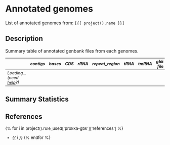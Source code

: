 # Annotated genomes
List of annotated genomes from: `[{{ project().name }}]` 

## Description
Summary table of annotated genbank files from each genomes.


<div class="itables">
<style>
.itables table td { font-style: italic; font-size: .8em;}
.itables table th { font-style: oblique; font-size: .8em; }
</style>
<table id="itables_dfb4cc5d_63de_4402_a28d_afbd07b2c402" class="display compact" data-quarto-disable-processing="true" style="table-layout:auto;width:auto;margin:auto;caption-side:bottom">
<thead>
    <tr style="text-align: right;">
      <th></th>
      <th>contigs</th>
      <th>bases</th>
      <th>CDS</th>
      <th>rRNA</th>
      <th>repeat_region</th>
      <th>tRNA</th>
      <th>tmRNA</th>
      <th>gbk file</th>
      <th>CDS table</th>
    </tr>
  </thead><tbody><tr><td>Loading... (need <a href=https://mwouts.github.io/itables/troubleshooting.html>help</a>?)</td></tr></tbody>

</table>
<link rel="stylesheet" type="text/css" href="https://cdn.datatables.net/1.13.1/css/jquery.dataTables.min.css">
<script type="module">
    // Import jquery and DataTable
    import 'https://code.jquery.com/jquery-3.6.0.min.js';
    import dt from 'https://cdn.datatables.net/1.12.1/js/jquery.dataTables.mjs';
    dt($);

    $(document).ready(function () {
        document.querySelectorAll("#itables_dfb4cc5d_63de_4402_a28d_afbd07b2c402:not(.dataTable)").forEach(table => {
            // Define the table data
            const data = [["GCF_000062885.1", 1, 8212805, 7279, 12, 3.0, 71, 1, "<a href='{{ project().file_server() }}/genbank/GCF_000062885.1.gbk' target='_blank''>GCF_000062885.1.gbk</a>", "<a href='{{ project().file_server() }}/genbank/GCF_000062885.1.tsv' target='_blank''>GCF_000062885.1.tsv</a>"], ["GCF_000194155.1", 22, 8581920, 8215, 4, 2.0, 61, 1, "<a href='{{ project().file_server() }}/genbank/GCF_000194155.1.gbk' target='_blank''>GCF_000194155.1.gbk</a>", "<a href='{{ project().file_server() }}/genbank/GCF_000194155.1.tsv' target='_blank''>GCF_000194155.1.tsv</a>"], ["GCF_002564065.1", 1, 8230103, 7307, 12, 3.0, 71, 1, "<a href='{{ project().file_server() }}/genbank/GCF_002564065.1.gbk' target='_blank''>GCF_002564065.1.gbk</a>", "<a href='{{ project().file_server() }}/genbank/GCF_002564065.1.tsv' target='_blank''>GCF_002564065.1.tsv</a>"], ["GCF_002846475.1", 1, 9020646, 8026, 16, 2.0, 61, 1, "<a href='{{ project().file_server() }}/genbank/GCF_002846475.1.gbk' target='_blank''>GCF_002846475.1.gbk</a>", "<a href='{{ project().file_server() }}/genbank/GCF_002846475.1.tsv' target='_blank''>GCF_002846475.1.tsv</a>"], ["GCF_003635025.1", 2, 8266186, 7657, 16, NaN, 68, 1, "<a href='{{ project().file_server() }}/genbank/GCF_003635025.1.gbk' target='_blank''>GCF_003635025.1.gbk</a>", "<a href='{{ project().file_server() }}/genbank/GCF_003635025.1.tsv' target='_blank''>GCF_003635025.1.tsv</a>"], ["GCF_003931915.1", 35, 5824618, 5344, 3, 1.0, 56, 1, "<a href='{{ project().file_server() }}/genbank/GCF_003931915.1.gbk' target='_blank''>GCF_003931915.1.gbk</a>", "<a href='{{ project().file_server() }}/genbank/GCF_003931915.1.tsv' target='_blank''>GCF_003931915.1.tsv</a>"], ["GCF_007829955.1", 8, 6410624, 5780, 12, NaN, 60, 1, "<a href='{{ project().file_server() }}/genbank/GCF_007829955.1.gbk' target='_blank''>GCF_007829955.1.gbk</a>", "<a href='{{ project().file_server() }}/genbank/GCF_007829955.1.tsv' target='_blank''>GCF_007829955.1.tsv</a>"], ["GCF_008630535.1", 46, 7549392, 6807, 8, 2.0, 69, 1, "<a href='{{ project().file_server() }}/genbank/GCF_008630535.1.gbk' target='_blank''>GCF_008630535.1.gbk</a>", "<a href='{{ project().file_server() }}/genbank/GCF_008630535.1.tsv' target='_blank''>GCF_008630535.1.tsv</a>"], ["GCF_012277335.1", 1, 8045912, 7501, 15, NaN, 60, 1, "<a href='{{ project().file_server() }}/genbank/GCF_012277335.1.gbk' target='_blank''>GCF_012277335.1.gbk</a>", "<a href='{{ project().file_server() }}/genbank/GCF_012277335.1.tsv' target='_blank''>GCF_012277335.1.tsv</a>"], ["GCF_013410345.1", 1, 5783988, 5266, 15, 3.0, 68, 1, "<a href='{{ project().file_server() }}/genbank/GCF_013410345.1.gbk' target='_blank''>GCF_013410345.1.gbk</a>", "<a href='{{ project().file_server() }}/genbank/GCF_013410345.1.tsv' target='_blank''>GCF_013410345.1.tsv</a>"], ["GCF_014203325.1", 1, 6825909, 5928, 12, 4.0, 70, 1, "<a href='{{ project().file_server() }}/genbank/GCF_014203325.1.gbk' target='_blank''>GCF_014203325.1.gbk</a>", "<a href='{{ project().file_server() }}/genbank/GCF_014203325.1.tsv' target='_blank''>GCF_014203325.1.tsv</a>"], ["GCF_014203395.1", 6, 8541735, 7467, 12, 3.0, 61, 1, "<a href='{{ project().file_server() }}/genbank/GCF_014203395.1.gbk' target='_blank''>GCF_014203395.1.gbk</a>", "<a href='{{ project().file_server() }}/genbank/GCF_014203395.1.tsv' target='_blank''>GCF_014203395.1.tsv</a>"], ["GCF_014490055.1", 1, 8876435, 8026, 15, 2.0, 62, 1, "<a href='{{ project().file_server() }}/genbank/GCF_014490055.1.gbk' target='_blank''>GCF_014490055.1.gbk</a>", "<a href='{{ project().file_server() }}/genbank/GCF_014490055.1.tsv' target='_blank''>GCF_014490055.1.tsv</a>"], ["GCF_014697215.1", 3, 9608180, 9215, 15, 1.0, 59, 1, "<a href='{{ project().file_server() }}/genbank/GCF_014697215.1.gbk' target='_blank''>GCF_014697215.1.gbk</a>", "<a href='{{ project().file_server() }}/genbank/GCF_014697215.1.tsv' target='_blank''>GCF_014697215.1.tsv</a>"], ["GCF_016526145.1", 34, 6397171, 5807, 5, 3.0, 57, 1, "<a href='{{ project().file_server() }}/genbank/GCF_016526145.1.gbk' target='_blank''>GCF_016526145.1.gbk</a>", "<a href='{{ project().file_server() }}/genbank/GCF_016526145.1.tsv' target='_blank''>GCF_016526145.1.tsv</a>"], ["GCF_016859185.1", 1, 8305652, 7407, 12, 3.0, 70, 1, "<a href='{{ project().file_server() }}/genbank/GCF_016859185.1.gbk' target='_blank''>GCF_016859185.1.gbk</a>", "<a href='{{ project().file_server() }}/genbank/GCF_016859185.1.tsv' target='_blank''>GCF_016859185.1.tsv</a>"], ["GCF_018070075.1", 34, 7167017, 6628, 6, 7.0, 63, 1, "<a href='{{ project().file_server() }}/genbank/GCF_018070075.1.gbk' target='_blank''>GCF_018070075.1.gbk</a>", "<a href='{{ project().file_server() }}/genbank/GCF_018070075.1.tsv' target='_blank''>GCF_018070075.1.tsv</a>"], ["GCF_018141105.1", 1, 8243897, 7432, 12, 1.0, 58, 1, "<a href='{{ project().file_server() }}/genbank/GCF_018141105.1.gbk' target='_blank''>GCF_018141105.1.gbk</a>", "<a href='{{ project().file_server() }}/genbank/GCF_018141105.1.tsv' target='_blank''>GCF_018141105.1.tsv</a>"], ["GCF_022392385.1", 2, 8181083, 7263, 5, 3.0, 70, 1, "<a href='{{ project().file_server() }}/genbank/GCF_022392385.1.gbk' target='_blank''>GCF_022392385.1.gbk</a>", "<a href='{{ project().file_server() }}/genbank/GCF_022392385.1.tsv' target='_blank''>GCF_022392385.1.tsv</a>"], ["GCF_022828475.1", 1, 6878695, 6056, 12, 5.0, 67, 1, "<a href='{{ project().file_server() }}/genbank/GCF_022828475.1.gbk' target='_blank''>GCF_022828475.1.gbk</a>", "<a href='{{ project().file_server() }}/genbank/GCF_022828475.1.tsv' target='_blank''>GCF_022828475.1.tsv</a>"], ["GCF_024734405.1", 1, 6344421, 5540, 12, 4.0, 69, 1, "<a href='{{ project().file_server() }}/genbank/GCF_024734405.1.gbk' target='_blank''>GCF_024734405.1.gbk</a>", "<a href='{{ project().file_server() }}/genbank/GCF_024734405.1.tsv' target='_blank''>GCF_024734405.1.tsv</a>"], ["GCF_025643595.1", 1, 6562638, 6032, 12, 3.0, 66, 1, "<a href='{{ project().file_server() }}/genbank/GCF_025643595.1.gbk' target='_blank''>GCF_025643595.1.gbk</a>", "<a href='{{ project().file_server() }}/genbank/GCF_025643595.1.tsv' target='_blank''>GCF_025643595.1.tsv</a>"], ["GCF_900108315.1", 27, 7744048, 7169, 7, 1.0, 66, 1, "<a href='{{ project().file_server() }}/genbank/GCF_900108315.1.gbk' target='_blank''>GCF_900108315.1.gbk</a>", "<a href='{{ project().file_server() }}/genbank/GCF_900108315.1.tsv' target='_blank''>GCF_900108315.1.tsv</a>"], ["GCF_900112555.1", 28, 7777251, 7245, 6, 1.0, 66, 1, "<a href='{{ project().file_server() }}/genbank/GCF_900112555.1.gbk' target='_blank''>GCF_900112555.1.gbk</a>", "<a href='{{ project().file_server() }}/genbank/GCF_900112555.1.tsv' target='_blank''>GCF_900112555.1.tsv</a>"], ["GCF_900114905.1", 43, 8219321, 7645, 7, NaN, 68, 1, "<a href='{{ project().file_server() }}/genbank/GCF_900114905.1.gbk' target='_blank''>GCF_900114905.1.gbk</a>", "<a href='{{ project().file_server() }}/genbank/GCF_900114905.1.tsv' target='_blank''>GCF_900114905.1.tsv</a>"], ["GCF_900116135.1", 22, 6291299, 5626, 5, 5.0, 65, 1, "<a href='{{ project().file_server() }}/genbank/GCF_900116135.1.gbk' target='_blank''>GCF_900116135.1.gbk</a>", "<a href='{{ project().file_server() }}/genbank/GCF_900116135.1.tsv' target='_blank''>GCF_900116135.1.tsv</a>"]];

            // Define the dt_args
            let dt_args = {"columnDefs": [{"className": "dt-center", "targets": "_all"}], "lengthMenu": [5, 10, 20, 50, 100, 200, 500], "order": []};
            dt_args["data"] = data;


            new $.fn.dataTable(table, dt_args);
        });
    });
</script>
</div>



## Summary Statistics





<style>
  #altair-viz-5dff9b32a267425baadab359b000eb0e.vega-embed {
    width: 100%;
    display: flex;
  }

  #altair-viz-5dff9b32a267425baadab359b000eb0e.vega-embed details,
  #altair-viz-5dff9b32a267425baadab359b000eb0e.vega-embed details summary {
    position: relative;
  }
</style>
<div id="altair-viz-5dff9b32a267425baadab359b000eb0e"></div>
<script type="text/javascript">
  var VEGA_DEBUG = (typeof VEGA_DEBUG == "undefined") ? {} : VEGA_DEBUG;
  (function(spec, embedOpt){
    let outputDiv = document.currentScript.previousElementSibling;
    if (outputDiv.id !== "altair-viz-5dff9b32a267425baadab359b000eb0e") {
      outputDiv = document.getElementById("altair-viz-5dff9b32a267425baadab359b000eb0e");
    }
    const paths = {
      "vega": "https://cdn.jsdelivr.net/npm/vega@5?noext",
      "vega-lib": "https://cdn.jsdelivr.net/npm/vega-lib?noext",
      "vega-lite": "https://cdn.jsdelivr.net/npm/vega-lite@5.16.3?noext",
      "vega-embed": "https://cdn.jsdelivr.net/npm/vega-embed@6?noext",
    };

    function maybeLoadScript(lib, version) {
      var key = `${lib.replace("-", "")}_version`;
      return (VEGA_DEBUG[key] == version) ?
        Promise.resolve(paths[lib]) :
        new Promise(function(resolve, reject) {
          var s = document.createElement('script');
          document.getElementsByTagName("head")[0].appendChild(s);
          s.async = true;
          s.onload = () => {
            VEGA_DEBUG[key] = version;
            return resolve(paths[lib]);
          };
          s.onerror = () => reject(`Error loading script: ${paths[lib]}`);
          s.src = paths[lib];
        });
    }

    function showError(err) {
      outputDiv.innerHTML = `<div class="error" style="color:red;">${err}</div>`;
      throw err;
    }

    function displayChart(vegaEmbed) {
      vegaEmbed(outputDiv, spec, embedOpt)
        .catch(err => showError(`Javascript Error: ${err.message}<br>This usually means there's a typo in your chart specification. See the javascript console for the full traceback.`));
    }

    if(typeof define === "function" && define.amd) {
      requirejs.config({paths});
      require(["vega-embed"], displayChart, err => showError(`Error loading script: ${err.message}`));
    } else {
      maybeLoadScript("vega", "5")
        .then(() => maybeLoadScript("vega-lite", "5.16.3"))
        .then(() => maybeLoadScript("vega-embed", "6"))
        .catch(showError)
        .then(() => displayChart(vegaEmbed));
    }
  })({"config": {"view": {"continuousWidth": 300, "continuousHeight": 300}}, "hconcat": [{"mark": {"type": "boxplot", "median": {"color": "black"}, "size": 50}, "encoding": {"color": {"value": "#66c2a5"}, "opacity": {"value": 0.7}, "x": {"axis": null, "field": "dataset", "type": "nominal"}, "y": {"field": "contigs", "scale": {"domain": [-3.5, 50.5]}, "title": null, "type": "quantitative"}}, "height": 150, "title": "contigs", "width": 100}, {"mark": {"type": "boxplot", "median": {"color": "black"}, "size": 50}, "encoding": {"color": {"value": "#fc8d62"}, "opacity": {"value": 0.7}, "x": {"axis": null, "field": "dataset", "type": "nominal"}, "y": {"field": "bases", "scale": {"domain": [5401568.8, 9990599.2]}, "title": null, "type": "quantitative"}}, "height": 150, "title": "bases", "width": 100}, {"mark": {"type": "boxplot", "median": {"color": "black"}, "size": 50}, "encoding": {"color": {"value": "#8da0cb"}, "opacity": {"value": 0.7}, "x": {"axis": null, "field": "dataset", "type": "nominal"}, "y": {"field": "CDS", "scale": {"domain": [4871.1, 9609.9]}, "title": null, "type": "quantitative"}}, "height": 150, "title": "CDS", "width": 100}, {"mark": {"type": "boxplot", "median": {"color": "black"}, "size": 50}, "encoding": {"color": {"value": "#e78ac3"}, "opacity": {"value": 0.7}, "x": {"axis": null, "field": "dataset", "type": "nominal"}, "y": {"field": "rRNA", "scale": {"domain": [1.7, 17.3]}, "title": null, "type": "quantitative"}}, "height": 150, "title": "rRNA", "width": 100}, {"mark": {"type": "boxplot", "median": {"color": "black"}, "size": 50}, "encoding": {"color": {"value": "#a6d854"}, "opacity": {"value": 0.7}, "x": {"axis": null, "field": "dataset", "type": "nominal"}, "y": {"field": "repeat_region", "scale": {"domain": [0.3999999999999999, 7.6]}, "title": null, "type": "quantitative"}}, "height": 150, "title": "repeat_region", "width": 100}, {"mark": {"type": "boxplot", "median": {"color": "black"}, "size": 50}, "encoding": {"color": {"value": "#ffd92f"}, "opacity": {"value": 0.7}, "x": {"axis": null, "field": "dataset", "type": "nominal"}, "y": {"field": "tRNA", "scale": {"domain": [54.5, 72.5]}, "title": null, "type": "quantitative"}}, "height": 150, "title": "tRNA", "width": 100}, {"mark": {"type": "boxplot", "median": {"color": "black"}, "size": 50}, "encoding": {"color": {"value": "#e5c494"}, "opacity": {"value": 0.7}, "x": {"axis": null, "field": "dataset", "type": "nominal"}, "y": {"field": "tmRNA", "scale": {"domain": [1.0, 1.0]}, "title": null, "type": "quantitative"}}, "height": 150, "title": "tmRNA", "width": 100}], "data": {"name": "data-47db1bf7df20faa2260bff4800cabf33"}, "$schema": "https://vega.github.io/schema/vega-lite/v5.16.3.json", "datasets": {"data-47db1bf7df20faa2260bff4800cabf33": [{"contigs": 1, "bases": 8212805, "CDS": 7279, "rRNA": 12, "repeat_region": 3.0, "tRNA": 71, "tmRNA": 1, "gbk file": "<a href='{{ project().file_server() }}/genbank/GCF_000062885.1.gbk' target='_blank''>GCF_000062885.1.gbk</a>", "CDS table": "<a href='{{ project().file_server() }}/genbank/GCF_000062885.1.tsv' target='_blank''>GCF_000062885.1.tsv</a>", "dataset": "mq_saccharopolyspora"}, {"contigs": 22, "bases": 8581920, "CDS": 8215, "rRNA": 4, "repeat_region": 2.0, "tRNA": 61, "tmRNA": 1, "gbk file": "<a href='{{ project().file_server() }}/genbank/GCF_000194155.1.gbk' target='_blank''>GCF_000194155.1.gbk</a>", "CDS table": "<a href='{{ project().file_server() }}/genbank/GCF_000194155.1.tsv' target='_blank''>GCF_000194155.1.tsv</a>", "dataset": "mq_saccharopolyspora"}, {"contigs": 1, "bases": 8230103, "CDS": 7307, "rRNA": 12, "repeat_region": 3.0, "tRNA": 71, "tmRNA": 1, "gbk file": "<a href='{{ project().file_server() }}/genbank/GCF_002564065.1.gbk' target='_blank''>GCF_002564065.1.gbk</a>", "CDS table": "<a href='{{ project().file_server() }}/genbank/GCF_002564065.1.tsv' target='_blank''>GCF_002564065.1.tsv</a>", "dataset": "mq_saccharopolyspora"}, {"contigs": 1, "bases": 9020646, "CDS": 8026, "rRNA": 16, "repeat_region": 2.0, "tRNA": 61, "tmRNA": 1, "gbk file": "<a href='{{ project().file_server() }}/genbank/GCF_002846475.1.gbk' target='_blank''>GCF_002846475.1.gbk</a>", "CDS table": "<a href='{{ project().file_server() }}/genbank/GCF_002846475.1.tsv' target='_blank''>GCF_002846475.1.tsv</a>", "dataset": "mq_saccharopolyspora"}, {"contigs": 2, "bases": 8266186, "CDS": 7657, "rRNA": 16, "repeat_region": null, "tRNA": 68, "tmRNA": 1, "gbk file": "<a href='{{ project().file_server() }}/genbank/GCF_003635025.1.gbk' target='_blank''>GCF_003635025.1.gbk</a>", "CDS table": "<a href='{{ project().file_server() }}/genbank/GCF_003635025.1.tsv' target='_blank''>GCF_003635025.1.tsv</a>", "dataset": "mq_saccharopolyspora"}, {"contigs": 35, "bases": 5824618, "CDS": 5344, "rRNA": 3, "repeat_region": 1.0, "tRNA": 56, "tmRNA": 1, "gbk file": "<a href='{{ project().file_server() }}/genbank/GCF_003931915.1.gbk' target='_blank''>GCF_003931915.1.gbk</a>", "CDS table": "<a href='{{ project().file_server() }}/genbank/GCF_003931915.1.tsv' target='_blank''>GCF_003931915.1.tsv</a>", "dataset": "mq_saccharopolyspora"}, {"contigs": 8, "bases": 6410624, "CDS": 5780, "rRNA": 12, "repeat_region": null, "tRNA": 60, "tmRNA": 1, "gbk file": "<a href='{{ project().file_server() }}/genbank/GCF_007829955.1.gbk' target='_blank''>GCF_007829955.1.gbk</a>", "CDS table": "<a href='{{ project().file_server() }}/genbank/GCF_007829955.1.tsv' target='_blank''>GCF_007829955.1.tsv</a>", "dataset": "mq_saccharopolyspora"}, {"contigs": 46, "bases": 7549392, "CDS": 6807, "rRNA": 8, "repeat_region": 2.0, "tRNA": 69, "tmRNA": 1, "gbk file": "<a href='{{ project().file_server() }}/genbank/GCF_008630535.1.gbk' target='_blank''>GCF_008630535.1.gbk</a>", "CDS table": "<a href='{{ project().file_server() }}/genbank/GCF_008630535.1.tsv' target='_blank''>GCF_008630535.1.tsv</a>", "dataset": "mq_saccharopolyspora"}, {"contigs": 1, "bases": 8045912, "CDS": 7501, "rRNA": 15, "repeat_region": null, "tRNA": 60, "tmRNA": 1, "gbk file": "<a href='{{ project().file_server() }}/genbank/GCF_012277335.1.gbk' target='_blank''>GCF_012277335.1.gbk</a>", "CDS table": "<a href='{{ project().file_server() }}/genbank/GCF_012277335.1.tsv' target='_blank''>GCF_012277335.1.tsv</a>", "dataset": "mq_saccharopolyspora"}, {"contigs": 1, "bases": 5783988, "CDS": 5266, "rRNA": 15, "repeat_region": 3.0, "tRNA": 68, "tmRNA": 1, "gbk file": "<a href='{{ project().file_server() }}/genbank/GCF_013410345.1.gbk' target='_blank''>GCF_013410345.1.gbk</a>", "CDS table": "<a href='{{ project().file_server() }}/genbank/GCF_013410345.1.tsv' target='_blank''>GCF_013410345.1.tsv</a>", "dataset": "mq_saccharopolyspora"}, {"contigs": 1, "bases": 6825909, "CDS": 5928, "rRNA": 12, "repeat_region": 4.0, "tRNA": 70, "tmRNA": 1, "gbk file": "<a href='{{ project().file_server() }}/genbank/GCF_014203325.1.gbk' target='_blank''>GCF_014203325.1.gbk</a>", "CDS table": "<a href='{{ project().file_server() }}/genbank/GCF_014203325.1.tsv' target='_blank''>GCF_014203325.1.tsv</a>", "dataset": "mq_saccharopolyspora"}, {"contigs": 6, "bases": 8541735, "CDS": 7467, "rRNA": 12, "repeat_region": 3.0, "tRNA": 61, "tmRNA": 1, "gbk file": "<a href='{{ project().file_server() }}/genbank/GCF_014203395.1.gbk' target='_blank''>GCF_014203395.1.gbk</a>", "CDS table": "<a href='{{ project().file_server() }}/genbank/GCF_014203395.1.tsv' target='_blank''>GCF_014203395.1.tsv</a>", "dataset": "mq_saccharopolyspora"}, {"contigs": 1, "bases": 8876435, "CDS": 8026, "rRNA": 15, "repeat_region": 2.0, "tRNA": 62, "tmRNA": 1, "gbk file": "<a href='{{ project().file_server() }}/genbank/GCF_014490055.1.gbk' target='_blank''>GCF_014490055.1.gbk</a>", "CDS table": "<a href='{{ project().file_server() }}/genbank/GCF_014490055.1.tsv' target='_blank''>GCF_014490055.1.tsv</a>", "dataset": "mq_saccharopolyspora"}, {"contigs": 3, "bases": 9608180, "CDS": 9215, "rRNA": 15, "repeat_region": 1.0, "tRNA": 59, "tmRNA": 1, "gbk file": "<a href='{{ project().file_server() }}/genbank/GCF_014697215.1.gbk' target='_blank''>GCF_014697215.1.gbk</a>", "CDS table": "<a href='{{ project().file_server() }}/genbank/GCF_014697215.1.tsv' target='_blank''>GCF_014697215.1.tsv</a>", "dataset": "mq_saccharopolyspora"}, {"contigs": 34, "bases": 6397171, "CDS": 5807, "rRNA": 5, "repeat_region": 3.0, "tRNA": 57, "tmRNA": 1, "gbk file": "<a href='{{ project().file_server() }}/genbank/GCF_016526145.1.gbk' target='_blank''>GCF_016526145.1.gbk</a>", "CDS table": "<a href='{{ project().file_server() }}/genbank/GCF_016526145.1.tsv' target='_blank''>GCF_016526145.1.tsv</a>", "dataset": "mq_saccharopolyspora"}, {"contigs": 1, "bases": 8305652, "CDS": 7407, "rRNA": 12, "repeat_region": 3.0, "tRNA": 70, "tmRNA": 1, "gbk file": "<a href='{{ project().file_server() }}/genbank/GCF_016859185.1.gbk' target='_blank''>GCF_016859185.1.gbk</a>", "CDS table": "<a href='{{ project().file_server() }}/genbank/GCF_016859185.1.tsv' target='_blank''>GCF_016859185.1.tsv</a>", "dataset": "mq_saccharopolyspora"}, {"contigs": 34, "bases": 7167017, "CDS": 6628, "rRNA": 6, "repeat_region": 7.0, "tRNA": 63, "tmRNA": 1, "gbk file": "<a href='{{ project().file_server() }}/genbank/GCF_018070075.1.gbk' target='_blank''>GCF_018070075.1.gbk</a>", "CDS table": "<a href='{{ project().file_server() }}/genbank/GCF_018070075.1.tsv' target='_blank''>GCF_018070075.1.tsv</a>", "dataset": "mq_saccharopolyspora"}, {"contigs": 1, "bases": 8243897, "CDS": 7432, "rRNA": 12, "repeat_region": 1.0, "tRNA": 58, "tmRNA": 1, "gbk file": "<a href='{{ project().file_server() }}/genbank/GCF_018141105.1.gbk' target='_blank''>GCF_018141105.1.gbk</a>", "CDS table": "<a href='{{ project().file_server() }}/genbank/GCF_018141105.1.tsv' target='_blank''>GCF_018141105.1.tsv</a>", "dataset": "mq_saccharopolyspora"}, {"contigs": 2, "bases": 8181083, "CDS": 7263, "rRNA": 5, "repeat_region": 3.0, "tRNA": 70, "tmRNA": 1, "gbk file": "<a href='{{ project().file_server() }}/genbank/GCF_022392385.1.gbk' target='_blank''>GCF_022392385.1.gbk</a>", "CDS table": "<a href='{{ project().file_server() }}/genbank/GCF_022392385.1.tsv' target='_blank''>GCF_022392385.1.tsv</a>", "dataset": "mq_saccharopolyspora"}, {"contigs": 1, "bases": 6878695, "CDS": 6056, "rRNA": 12, "repeat_region": 5.0, "tRNA": 67, "tmRNA": 1, "gbk file": "<a href='{{ project().file_server() }}/genbank/GCF_022828475.1.gbk' target='_blank''>GCF_022828475.1.gbk</a>", "CDS table": "<a href='{{ project().file_server() }}/genbank/GCF_022828475.1.tsv' target='_blank''>GCF_022828475.1.tsv</a>", "dataset": "mq_saccharopolyspora"}, {"contigs": 1, "bases": 6344421, "CDS": 5540, "rRNA": 12, "repeat_region": 4.0, "tRNA": 69, "tmRNA": 1, "gbk file": "<a href='{{ project().file_server() }}/genbank/GCF_024734405.1.gbk' target='_blank''>GCF_024734405.1.gbk</a>", "CDS table": "<a href='{{ project().file_server() }}/genbank/GCF_024734405.1.tsv' target='_blank''>GCF_024734405.1.tsv</a>", "dataset": "mq_saccharopolyspora"}, {"contigs": 1, "bases": 6562638, "CDS": 6032, "rRNA": 12, "repeat_region": 3.0, "tRNA": 66, "tmRNA": 1, "gbk file": "<a href='{{ project().file_server() }}/genbank/GCF_025643595.1.gbk' target='_blank''>GCF_025643595.1.gbk</a>", "CDS table": "<a href='{{ project().file_server() }}/genbank/GCF_025643595.1.tsv' target='_blank''>GCF_025643595.1.tsv</a>", "dataset": "mq_saccharopolyspora"}, {"contigs": 27, "bases": 7744048, "CDS": 7169, "rRNA": 7, "repeat_region": 1.0, "tRNA": 66, "tmRNA": 1, "gbk file": "<a href='{{ project().file_server() }}/genbank/GCF_900108315.1.gbk' target='_blank''>GCF_900108315.1.gbk</a>", "CDS table": "<a href='{{ project().file_server() }}/genbank/GCF_900108315.1.tsv' target='_blank''>GCF_900108315.1.tsv</a>", "dataset": "mq_saccharopolyspora"}, {"contigs": 28, "bases": 7777251, "CDS": 7245, "rRNA": 6, "repeat_region": 1.0, "tRNA": 66, "tmRNA": 1, "gbk file": "<a href='{{ project().file_server() }}/genbank/GCF_900112555.1.gbk' target='_blank''>GCF_900112555.1.gbk</a>", "CDS table": "<a href='{{ project().file_server() }}/genbank/GCF_900112555.1.tsv' target='_blank''>GCF_900112555.1.tsv</a>", "dataset": "mq_saccharopolyspora"}, {"contigs": 43, "bases": 8219321, "CDS": 7645, "rRNA": 7, "repeat_region": null, "tRNA": 68, "tmRNA": 1, "gbk file": "<a href='{{ project().file_server() }}/genbank/GCF_900114905.1.gbk' target='_blank''>GCF_900114905.1.gbk</a>", "CDS table": "<a href='{{ project().file_server() }}/genbank/GCF_900114905.1.tsv' target='_blank''>GCF_900114905.1.tsv</a>", "dataset": "mq_saccharopolyspora"}, {"contigs": 22, "bases": 6291299, "CDS": 5626, "rRNA": 5, "repeat_region": 5.0, "tRNA": 65, "tmRNA": 1, "gbk file": "<a href='{{ project().file_server() }}/genbank/GCF_900116135.1.gbk' target='_blank''>GCF_900116135.1.gbk</a>", "CDS table": "<a href='{{ project().file_server() }}/genbank/GCF_900116135.1.tsv' target='_blank''>GCF_900116135.1.tsv</a>", "dataset": "mq_saccharopolyspora"}]}}, {"mode": "vega-lite"});
</script>



## References

<font size="2">

{% for i in project().rule_used['prokka-gbk']['references'] %}
- *{{ i }}*
{% endfor %}

</font>
